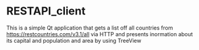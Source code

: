 # RESTAPI_client
This is a simple Qt application that gets a list off all countries from https://restcountries.com/v3.1/all via HTTP and presents inormation about its capital and population and area by using TreeView
